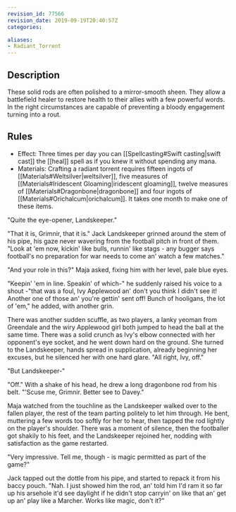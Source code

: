 ```yaml
---
revision_id: 77566
revision_date: 2019-09-19T20:40:57Z
categories:

aliases:
- Radiant_Torrent
---
```


## Description
These solid rods are often polished to a mirror-smooth sheen. They allow a battlefield healer to restore health to their allies with a few powerful words. In the right circumstances are capable of preventing a bloody engagement turning into a rout.

## Rules

* Effect: Three times per day you can [[Spellcasting#Swift casting|swift cast]] the [[heal]] spell as if you knew it without spending any mana.
* Materials: Crafting a radiant torrent requires fifteen ingots of [[Materials#Weltsilver|weltsilver]], five measures of [[Materials#Iridescent Gloaming|iridescent gloaming]], twelve measures of [[Materials#Dragonbone|dragonbone]] and four ingots of [[Materials#Orichalcum|orichalcum]]. It takes one month to make one of these items.


"Quite the eye-opener, Landskeeper."

"That it is, Grimnir, that it is." Jack Landskeeper grinned around the stem of his pipe, his gaze never wavering from the football pitch in front of them. "Look at 'em now, kickin' like bulls, runnin' like stags - any bugger says football's no preparation for war needs to come an' watch a few matches."

"And your role in this?" Maja asked, fixing him with her level, pale blue eyes.

"Keepin' 'em in line. Speakin' of which-" he suddenly raised his voice to a shout -"that was a foul, Ivy Applewood an' don't you think I didn't see it! Another one of those an' you're gettin' sent off! Bunch of hooligans, the lot of 'em," he added, with another grin. 

There was another sudden scuffle, as two players, a lanky yeoman from Greendale and the wiry Applewood girl both jumped to head the ball at the same time. There was a solid crunch as Ivy's elbow connected with her opponent's eye socket, and he went down hard on the ground. She turned to the Landskeeper, hands spread in supplication, already beginning her excuses, but he silenced her with one hard glare. "All right, Ivy, off."

"But Landskeeper-"

"Off." With a shake of his head, he drew a long dragonbone rod from his belt. "'Scuse me, Grimnir. Better see to Davey."

Maja watched from the touchline as the Landskeeper walked over to the fallen player, the rest of the team parting politely to let him through. He bent, muttering a few words too softly for her to hear, then tapped the rod lightly on the player's shoulder. There was a moment of silence, then the footballer got shakily to his feet, and the Landskeeper rejoined her, nodding with satisfaction as the game restarted.

"Very impressive. Tell me, though - is magic permitted as part of the game?"

Jack tapped out the dottle from his pipe, and started to repack it from his baccy pouch. "Nah. I just showed him the rod, an' told him I'd ram it so far up his arsehole it'd see daylight if he didn't stop carryin' on like that an' get up an' play like a Marcher.  Works like magic, don't it?"